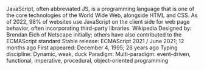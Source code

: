 JavaScript, often abbreviated JS, is a programming language that is one of the core technologies of the World Wide Web, alongside HTML and CSS. As of 2022, 98% of websites use JavaScript on the client side for web page behavior, often incorporating third-party libraries. Wikipedia
Designed by: Brendan Eich of Netscape initially; others have also contributed to the ECMAScript standard
Stable release: ECMAScript 2021 / June 2021; 12 months ago
First appeared: December 4, 1995; 26 years ago
Typing discipline: Dynamic, weak, duck
Paradigm: Multi-paradigm: event-driven, functional, imperative, procedural, object-oriented programming
